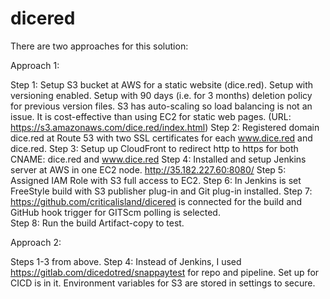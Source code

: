 # dicered
There are two approaches for this solution:

Approach 1:

Step 1: Setup S3 bucket at AWS for a static website (dice.red).  Setup with versioning enabled.  Setup with 90 days (i.e. for 3 months) deletion policy for previous version files.  S3 has auto-scaling so load balancing is not an issue.  It is cost-effective than using EC2 for static web pages. (URL: https://s3.amazonaws.com/dice.red/index.html)
Step 2: Registered domain dice.red at Route 53 with two SSL certificates for each www.dice.red and dice.red.
Step 3:  Setup up CloudFront to redirect http to https for both CNAME: dice.red and www.dice.red
Step 4:  Installed and setup Jenkins server at AWS in one EC2 node.  http://35.182.227.60:8080/
Step 5:  Assigned IAM Role with S3 full access to EC2.
Step 6:  In Jenkins is set FreeStyle build with S3 publisher plug-in  and Git plug-in installed.
Step 7: https://github.com/criticalisland/dicered is connected for the build and GitHub hook trigger for GITScm polling is selected.   
Step 8:  Run the build Artifact-copy to test.

Approach 2:

Steps 1-3 from above.
Step 4: Instead of Jenkins, I used https://gitlab.com/dicedotred/snappaytest for repo and pipeline.  Set up for CICD is in it.
Environment variables for S3 are stored in settings to secure.
